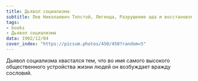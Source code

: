 ```yaml
---
title: Дьявол социализма
subtitle: Лев Николаевич Толстой, Легенда, Разрушение ада и восстановление его
tags:
- books
- Дьявол социализма
data: 1902/12/04
cover_index: "https://picsum.photos/450/450?random=5"
---
```




Дьявол социализма хвастался тем, что во имя самого высокого общественного устройства жизни людей он возбуждает вражду сословий.
